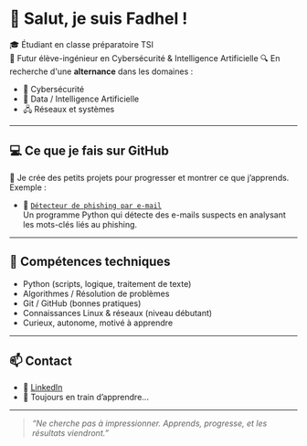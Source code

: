 # 👋 Salut, je suis Fadhel !

🎓 Étudiant en classe préparatoire TSI  
🎯 Futur élève-ingénieur en Cybersécurité & Intelligence Artificielle
🔍 En recherche d'une **alternance** dans les domaines :
- 🔐 Cybersécurité
- 🤖 Data / Intelligence Artificielle
- 🖧 Réseaux et systèmes

---

## 💻 Ce que je fais sur GitHub

🚀 Je crée des petits projets pour progresser et montrer ce que j’apprends.  
Exemple :

- 📁 [`Détecteur de phishing par e-mail`](https://github.com/Fadhel642/detecteur-de-phishing-par-e-mail)  
  Un programme Python qui détecte des e-mails suspects en analysant les mots-clés liés au phishing.

---

## 🧠 Compétences techniques

- Python (scripts, logique, traitement de texte)
- Algorithmes / Résolution de problèmes
- Git / GitHub (bonnes pratiques)
- Connaissances Linux & réseaux (niveau débutant)
- Curieux, autonome, motivé à apprendre

---

## 📫 Contact
- 🔗 [LinkedIn](https://www.linkedin.com/in/fadhel-gharbi)
- 🧠 Toujours en train d’apprendre...

---

> *“Ne cherche pas à impressionner. Apprends, progresse, et les résultats viendront.”*
